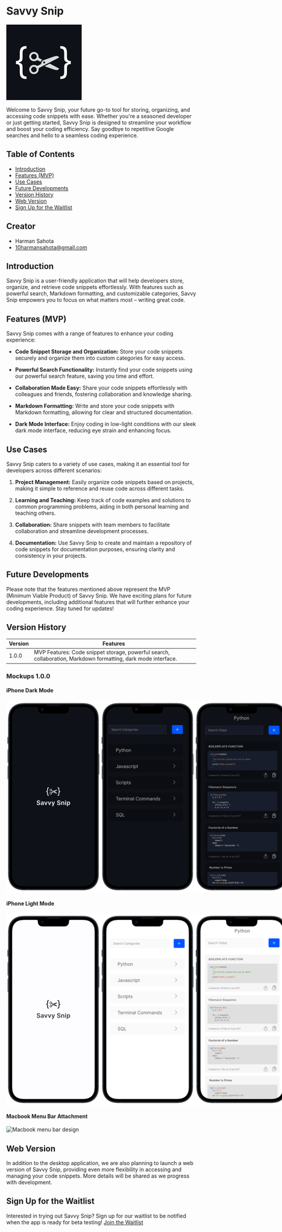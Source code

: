 # Savvy Snip

![Savvy Snip Logo](logo.svg)

Welcome to Savvy Snip, your future go-to tool for storing, organizing, and accessing code snippets with ease. Whether you're a seasoned developer or just getting started, Savvy Snip is designed to streamline your workflow and boost your coding efficiency. Say goodbye to repetitive Google searches and hello to a seamless coding experience.

## Table of Contents

- [Introduction](#introduction)
- [Features (MVP)](#features-mvp)
- [Use Cases](#use-cases)
- [Future Developments](#future-developments)
- [Version History](#version-history)
- [Web Version](#web-version)
- [Sign Up for the Waitlist](#sign-up-for-the-waitlist)

## Creator
- Harman Sahota
- 10harmansahota@gmail.com

## Introduction

Savvy Snip is a user-friendly application that will help developers store, organize, and retrieve code snippets effortlessly. With features such as powerful search, Markdown formatting, and customizable categories, Savvy Snip empowers you to focus on what matters most – writing great code.

## Features (MVP)

Savvy Snip comes with a range of features to enhance your coding experience:

- **Code Snippet Storage and Organization:** Store your code snippets securely and organize them into custom categories for easy access.
  
- **Powerful Search Functionality:** Instantly find your code snippets using our powerful search feature, saving you time and effort.

- **Collaboration Made Easy:** Share your code snippets effortlessly with colleagues and friends, fostering collaboration and knowledge sharing.

- **Markdown Formatting:** Write and store your code snippets with Markdown formatting, allowing for clear and structured documentation.

- **Dark Mode Interface:** Enjoy coding in low-light conditions with our sleek dark mode interface, reducing eye strain and enhancing focus.


## Use Cases

Savvy Snip caters to a variety of use cases, making it an essential tool for developers across different scenarios:

1. **Project Management:** Easily organize code snippets based on projects, making it simple to reference and reuse code across different tasks.

2. **Learning and Teaching:** Keep track of code examples and solutions to common programming problems, aiding in both personal learning and teaching others.

3. **Collaboration:** Share snippets with team members to facilitate collaboration and streamline development processes.

4. **Documentation:** Use Savvy Snip to create and maintain a repository of code snippets for documentation purposes, ensuring clarity and consistency in your projects.

## Future Developments

Please note that the features mentioned above represent the MVP (Minimum Viable Product) of Savvy Snip. We have exciting plans for future developments, including additional features that will further enhance your coding experience. Stay tuned for updates!

## Version History
| Version | Features |
|---------|----------|
| 1.0.0   | MVP Features: Code snippet storage, powerful search, collaboration, Markdown formatting, dark mode interface. |

### Mockups 1.0.0

#### iPhone Dark Mode
<div style="display: flex;">
    <img src="Mockups/Iphone-dark-mode/darkmode-launch.png" alt="Dark Mode Launch" width="250">
    <img src="Mockups/Iphone-dark-mode/darkmode-screen1.png" alt="Dark Mode Screen 1" width="250">
    <img src="Mockups/Iphone-dark-mode/darkmode-screen2.png" alt="Dark Mode Screen 2" width="250">
</div>

#### iPhone Light Mode
<div style="display: flex;">
    <img src="Mockups/Iphone-light-mode/lightmode-launch.png" alt="Light Mode Launch" width="250">
    <img src="Mockups/Iphone-light-mode/lightmode-screen1.png" alt="Light Mode Screen 1" width="250">
    <img src="Mockups/Iphone-light-mode/lightmode-screen2.png" alt="Light Mode Screen 2" width="250">
</div>

#### Macbook Menu Bar Attachment
<img src="Mockups/mac/macscreen.png" alt="Macbook menu bar design" width="900">

## Web Version
In addition to the desktop application, we are also planning to launch a web version of Savvy Snip, providing even more flexibility in accessing and managing your code snippets. More details will be shared as we progress with development.

## Sign Up for the Waitlist

Interested in trying out Savvy Snip? Sign up for our waitlist to be notified when the app is ready for beta testing! [Join the Waitlist](https://savvysnip.github.io)

